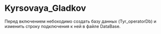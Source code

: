 # Kyrsovaya_Gladkov

Перед включением небоходимо создать базу данных (Tyr_operatorDb) и изменить строку подключения к ней в файле DataBase.
